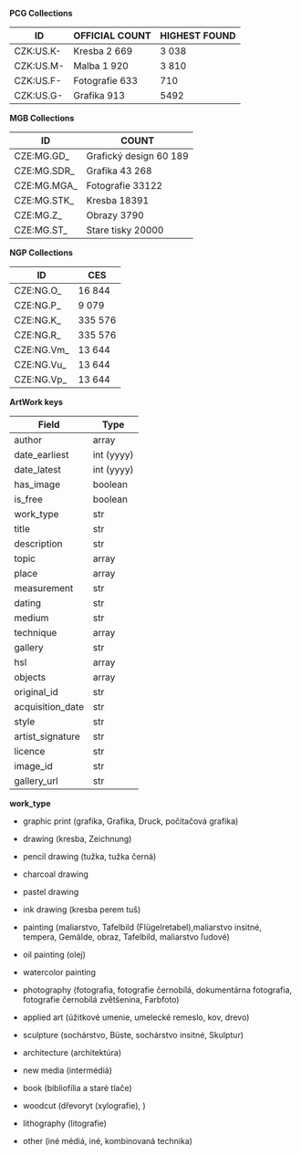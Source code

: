**PCG Collections**

ID | OFFICIAL COUNT | HIGHEST FOUND
--- | --- | ---
CZK:US.K- | Kresba 2 669   | 3 038
CZK:US.M- | Malba 1 920    | 3 810
CZK:US.F- | Fotografie 633 | 710
CZK:US.G- | Grafika 913    | 5492


**MGB Collections**

ID | COUNT
--- | ---
CZE:MG.GD_ | Grafický design 60 189
CZE:MG.SDR_ | Grafika 43 268
CZE:MG.MGA_ | Fotografie 33122
CZE:MG.STK_ | Kresba 18391
CZE:MG.Z_ | Obrazy 3790
CZE:MG.ST_ | Stare tisky 20000


**NGP Collections**

ID | CES
--- | ---
CZE:NG.O_ | 16 844
CZE:NG.P_ | 9 079
CZE:NG.K_ | 335 576
CZE:NG.R_ | 335 576
CZE:NG.Vm_ | 13 644
CZE:NG.Vu_ | 13 644
CZE:NG.Vp_ | 13 644


**ArtWork keys**

Field | Type
--- | ---
author | array
date_earliest | int (yyyy)
date_latest | int (yyyy)
has_image | boolean
is_free | boolean
work_type | str
title | str
description | str
topic | array
place | array
measurement | str
dating | str
medium | str
technique | array
gallery | str
hsl | array
objects | array
original_id | str
acquisition_date | str
style | str
artist_signature | str
licence | str
image_id | str
gallery_url | str 

**work_type**
- graphic print (grafika, Grafika, Druck, počítačová grafika)
- drawing (kresba, Zeichnung)
- pencil drawing  (tužka, tužka černá)
- charcoal drawing
- pastel drawing
- ink drawing (kresba perem tuš)
- painting (maliarstvo, Tafelbild (Flügelretabel),maliarstvo insitné, tempera, Gemälde, obraz, Tafelbild, maliarstvo ľudové)
- oil painting (olej)
- watercolor painting
- photography (fotografia, fotografie černobílá, dokumentárna fotografia, fotografie černobílá zvětšenina, Farbfoto)
- applied art (úžitkové umenie, umelecké remeslo, kov, drevo)
- sculpture (sochárstvo, Büste, sochárstvo insitné, Skulptur)
- architecture (architektúra)
- new media (intermédiá)
- book (bibliofília a staré tlače)
- woodcut (dřevoryt (xylografie), )
- lithography (litografie)

- other (iné médiá, iné, kombinovaná technika)




